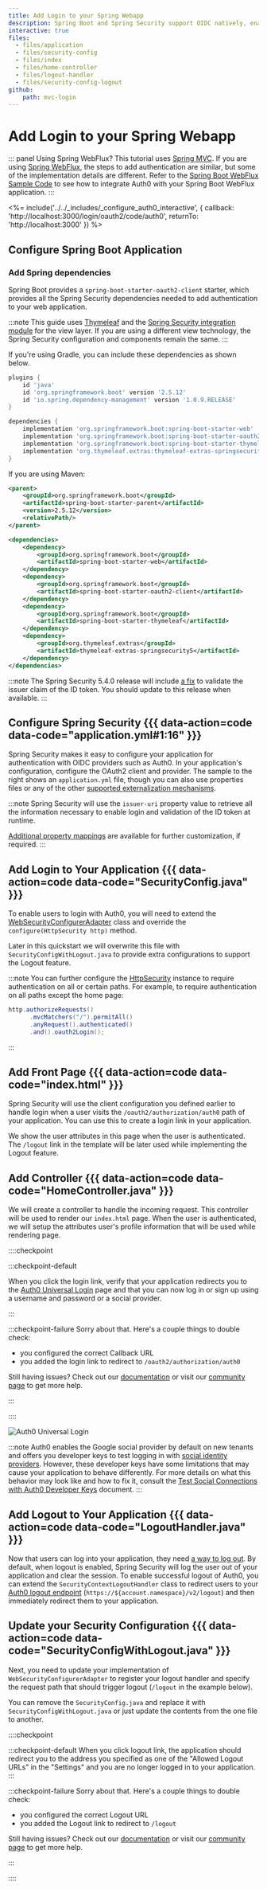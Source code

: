 ```yaml
---
title: Add Login to your Spring Webapp
description: Spring Boot and Spring Security support OIDC natively, enabling you to add authentication to your application without the need for any additional libraries. This guide demonstrates how to integrate Auth0 with any new or existing Spring Boot 2 web application.
interactive: true
files:
  - files/application
  - files/security-config
  - files/index
  - files/home-controller
  - files/logout-handler
  - files/security-config-logout
github:
    path: mvc-login
---
```


# Add Login to your Spring Webapp

::: panel Using Spring WebFlux?
This tutorial uses [Spring MVC](https://docs.spring.io/spring/docs/current/spring-framework-reference/web.html). If you are using [Spring WebFlux](https://docs.spring.io/spring/docs/current/spring-framework-reference/web-reactive.html#spring-web-reactive), the steps to add authentication are similar, but some of the implementation details are different. Refer to the [Spring Boot WebFlux Sample Code](https://github.com/auth0-samples/auth0-spring-boot-login-samples/tree/master/webflux-login) to see how to integrate Auth0 with your Spring Boot WebFlux application.
:::

<%= include('../../_includes/_configure_auth0_interactive', { 
  callback: 'http://localhost:3000/login/oauth2/code/auth0',
  returnTo: 'http://localhost:3000'
}) %>

## Configure Spring Boot Application

### Add Spring dependencies

Spring Boot provides a `spring-boot-starter-oauth2-client` starter, which provides all the Spring Security dependencies needed to add authentication to your web application.

:::note
This guide uses [Thymeleaf](https://www.thymeleaf.org/) and the [Spring Security integration module](https://github.com/thymeleaf/thymeleaf-extras-springsecurity) for the view layer. If you are using a different view technology, the Spring Security configuration and components remain the same.
:::

If you're using Gradle, you can include these dependencies as shown below.

```groovy
plugins {
    id 'java'
    id 'org.springframework.boot' version '2.5.12'
    id 'io.spring.dependency-management' version '1.0.9.RELEASE'
}

dependencies {
    implementation 'org.springframework.boot:spring-boot-starter-web'
    implementation 'org.springframework.boot:spring-boot-starter-oauth2-client'
    implementation 'org.springframework.boot:spring-boot-starter-thymeleaf'
    implementation 'org.thymeleaf.extras:thymeleaf-extras-springsecurity5'
}
```

If you are using Maven:

```xml
<parent>
    <groupId>org.springframework.boot</groupId>
    <artifactId>spring-boot-starter-parent</artifactId>
    <version>2.5.12</version>
    <relativePath/>
</parent>

<dependencies>
    <dependency>
        <groupId>org.springframework.boot</groupId>
        <artifactId>spring-boot-starter-web</artifactId>
    </dependency>
    <dependency>
        <groupId>org.springframework.boot</groupId>
        <artifactId>spring-boot-starter-oauth2-client</artifactId>
    </dependency>
    <dependency>
        <groupId>org.springframework.boot</groupId>
        <artifactId>spring-boot-starter-thymeleaf</artifactId>
    </dependency>
    <dependency>
        <groupId>org.thymeleaf.extras</groupId>
        <artifactId>thymeleaf-extras-springsecurity5</artifactId>
    </dependency>
</dependencies>
```

:::note
The Spring Security 5.4.0 release will include [a fix](https://github.com/spring-projects/spring-security/pull/8357) to validate the issuer claim of the ID token. You should update to this release when available.
:::

## Configure Spring Security {{{ data-action=code data-code="application.yml#1:16" }}}

Spring Security makes it easy to configure your application for authentication with OIDC providers such as Auth0. In your application's configuration, configure the OAuth2 client and provider. The sample to the right shows an `application.yml` file, though you can also use properties files or any of the other [supported externalization mechanisms](https://docs.spring.io/spring-boot/docs/current/reference/htmlsingle/#boot-features-external-config).

:::note
Spring Security will use the `issuer-uri` property value to retrieve all the information necessary to enable login and validation of the ID token at runtime.

[Additional property mappings](https://docs.spring.io/spring-security/site/docs/current/reference/html5/#oauth2login-boot-property-mappings) are available for further customization, if required.
:::

## Add Login to Your Application {{{ data-action=code data-code="SecurityConfig.java" }}}

To enable users to login with Auth0, you will need to extend the [WebSecurityConfigurerAdapter](https://docs.spring.io/spring-security/site/docs/current/api/org/springframework/security/config/annotation/web/configuration/WebSecurityConfigurerAdapter.html) class and override the `configure(HttpSecurity http)` method.

Later in this quickstart we will overwrite this file with `SecurityConfigWithLogout.java` to provide extra configurations to support the Logout feature.

:::note
You can further configure the [HttpSecurity](https://docs.spring.io/spring-security/site/docs/current/api/org/springframework/security/config/annotation/web/builders/HttpSecurity.html) instance to require authentication on all or certain paths. For example, to require authentication on all paths except the home page:

```java
http.authorizeRequests()
      .mvcMatchers("/").permitAll()
      .anyRequest().authenticated()
      .and().oauth2Login();
```
:::

## Add Front Page {{{ data-action=code data-code="index.html" }}}

Spring Security will use the client configuration you defined earlier to handle login when a user visits the `/oauth2/authorization/auth0` path of your application. You can use this to create a login link in your application.

We show the user attributes in this page when the user is authenticated. The `/logout` link in the template will be later used while implementing the Logout feature. 

## Add Controller {{{ data-action=code data-code="HomeController.java" }}}

We will create a controller to handle the incoming request. This controller will be used to render our `index.html` page. When the user is authenticated, we will setup the attributes user's profile information that will be used while rendering page.

::::checkpoint

:::checkpoint-default

When you click the login link, verify that your application redirects you to the [Auth0 Universal Login](https://auth0.com/universal-login) page and that you can now log in or sign up using a username and password or a social provider.

:::

:::checkpoint-failure
Sorry about that. Here's a couple things to double check:
* you configured the correct Callback URL
* you added the login link to redirect to `/oauth2/authorization/auth0`

Still having issues? Check out our [documentation](https://auth0.com/docs) or visit our [community page](https://community.auth0.com) to get more help.

:::

::::

![Auth0 Universal Login](/media/quickstarts/universal-login.png)

:::note
Auth0 enables the Google social provider by default on new tenants and offers you developer keys to test logging in with [social identity providers](https://auth0.com/docs/connections/identity-providers-social). However, these developer keys have some limitations that may cause your application to behave differently. For more details on what this behavior may look like and how to fix it, consult the [Test Social Connections with Auth0 Developer Keys](https://auth0.com/docs/connections/social/devkeys#limitations-of-developer-keys) document.
:::

## Add Logout to Your Application {{{ data-action=code data-code="LogoutHandler.java" }}}

Now that users can log into your application, they need [a way to log out](https://auth0.com/docs/logout/guides/logout-auth0). By default, when logout is enabled, Spring Security will log the user out of your application and clear the session. To enable successful logout of Auth0, you can extend the `SecurityContextLogoutHandler` class to redirect users to your [Auth0 logout endpoint](https://auth0.com/docs/api/authentication?javascript#logout) (`https://${account.namespace}/v2/logout`) and then immediately redirect them to your application.

## Update your Security Configuration {{{ data-action=code data-code="SecurityConfigWithLogout.java" }}}

Next, you need to update your implementation of `WebSecurityConfigurerAdapter` to register your logout handler and specify the request path that should trigger logout (`/logout` in the example below).

You can remove the `SecurityConfig.java` and replace it with `SecurityConfigWithLogout.java` or just update the contents from the one file to another.

::::checkpoint

:::checkpoint-default
When you click logout link, the application should redirect you to the address you specified as one of the "Allowed Logout URLs" in the "Settings" and you are no longer logged in to your application.
:::

:::checkpoint-failure
Sorry about that. Here's a couple things to double check:
* you configured the correct Logout URL
* you added the Logout link to redirect to `/logout`

Still having issues? Check out our [documentation](https://auth0.com/docs) or visit our [community page](https://community.auth0.com) to get more help.

:::

::::